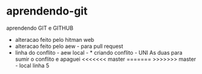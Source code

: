 # aprendendo-git
aprendendo GIT e GITHUB
* alteracao feito pelo hitman web
* alteracao feito pelo aew - para pull request
* linha do conflito - aew local - * criando conflito - UNI As duas para sumir o conflito e apaguei <<<<<<< master ======= >>>>>>> master - local linha 5
